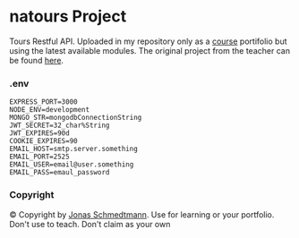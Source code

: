 # natours Project

Tours Restful API.
Uploaded in my repository only as a [course](https://www.udemy.com/course/nodejs-express-mongodb-bootcamp) portifolio but using the latest available modules.
The original project from the teacher can be found [here](https://github.com/jonasschmedtmann/complete-node-bootcamp).

### .env

```env
EXPRESS_PORT=3000
NODE_ENV=development
MONGO_STR=mongodbConnectionString
JWT_SECRET=32_char%String
JWT_EXPIRES=90d
COOKIE_EXPIRES=90
EMAIL_HOST=smtp.server.something
EMAIL_PORT=2525
EMAIL_USER=email@user.something
EMAIL_PASS=emaul_password
```

### Copyright

© Copyright by [Jonas Schmedtmann](https://github.com/jonasschmedtmann). Use for learning or your portfolio. Don't use to teach. Don't claim as your own